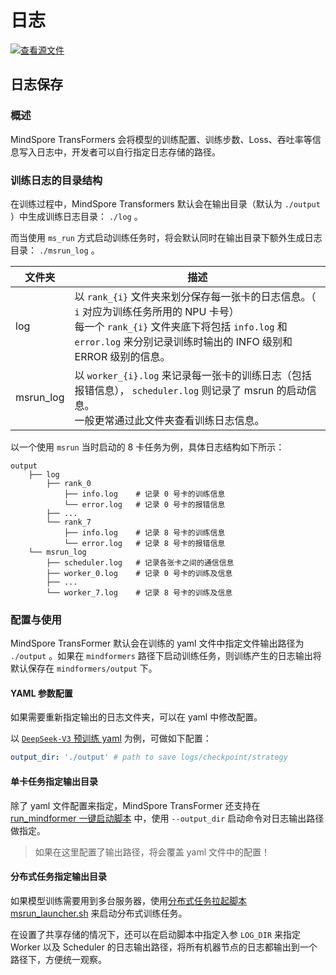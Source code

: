 # 日志

[![查看源文件](https://mindspore-website.obs.cn-north-4.myhuaweicloud.com/website-images/master/resource/_static/logo_source.svg)](https://gitee.com/mindspore/docs/blob/master/docs/mindformers/docs/source_zh_cn/function/logs.md)

## 日志保存

### 概述

MindSpore TransFormers 会将模型的训练配置、训练步数、Loss、吞吐率等信息写入日志中，开发者可以自行指定日志存储的路径。

### 训练日志的目录结构

在训练过程中，MindSpore Transformers 默认会在输出目录（默认为 `./output` ）中生成训练日志目录： `./log` 。

而当使用 `ms_run` 方式启动训练任务时，将会默认同时在输出目录下额外生成日志目录： `./msrun_log` 。

| 文件夹        | 描述                                                                                                                                            |
|------------|-----------------------------------------------------------------------------------------------------------------------------------------------|
| log        | 以 `rank_{i}` 文件夹来划分保存每一张卡的日志信息。（ `i` 对应为训练任务所用的 NPU 卡号）<br>每一个 `rank_{i}` 文件夹底下将包括 `info.log` 和 `error.log` 来分别记录训练时输出的 INFO 级别和 ERROR 级别的信息。 |
| msrun_log  | 以 `worker_{i}.log` 来记录每一张卡的训练日志（包括报错信息）， `scheduler.log` 则记录了 msrun 的启动信息。<br>一般更常通过此文件夹查看训练日志信息。                                             |

以一个使用 `msrun` 当时启动的 8 卡任务为例，具体日志结构如下所示：

```text
output
    ├── log
        ├── rank_0
            ├── info.log    # 记录 0 号卡的训练信息
            └── error.log   # 记录 0 号卡的报错信息
        ├── ...
        └── rank_7
            ├── info.log    # 记录 8 号卡的训练信息
            └── error.log   # 记录 8 号卡的报错信息
    └── msrun_log
        ├── scheduler.log   # 记录各张卡之间的通信信息
        ├── worker_0.log    # 记录 0 号卡的训练及信息
        ├── ...
        └── worker_7.log    # 记录 8 号卡的训练及信息
```

### 配置与使用

MindSpore TransFormer 默认会在训练的 yaml 文件中指定文件输出路径为 `./output` 。如果在 `mindformers` 路径下启动训练任务，则训练产生的日志输出将默认保存在 `mindformers/output` 下。

#### YAML 参数配置

如果需要重新指定输出的日志文件夹，可以在 yaml 中修改配置。

以 [`DeepSeek-V3` 预训练 yaml](https://gitee.com/mindspore/mindformers/blob/dev/research/deepseek3/deepseek3_671b/pretrain_deepseek3_671b.yaml#L2) 为例，可做如下配置：

```yaml
output_dir: './output' # path to save logs/checkpoint/strategy
```

#### 单卡任务指定输出目录

除了 yaml 文件配置来指定，MindSpore TransFormer 还支持在 [run_mindformer 一键启动脚本](https://www.mindspore.cn/mindformers/docs/zh-CN/dev/function/start_tasks.html?highlight=%E6%97%A5%E5%BF%97#run-mindformer%E4%B8%80%E9%94%AE%E5%90%AF%E5%8A%A8%E8%84%9A%E6%9C%AC) 中，使用 `--output_dir` 启动命令对日志输出路径做指定。

> 如果在这里配置了输出路径，将会覆盖 yaml 文件中的配置！

#### 分布式任务指定输出目录

如果模型训练需要用到多台服务器，使用[分布式任务拉起脚本 msrun_launcher.sh](https://www.mindspore.cn/mindformers/docs/zh-CN/dev/function/start_tasks.html?highlight=%E6%97%A5%E5%BF%97#%E5%88%86%E5%B8%83%E5%BC%8F%E4%BB%BB%E5%8A%A1%E6%8B%89%E8%B5%B7%E8%84%9A%E6%9C%AC) 来启动分布式训练任务。

在设置了共享存储的情况下，还可以在启动脚本中指定入参 `LOG_DIR` 来指定 Worker 以及 Scheduler 的日志输出路径，将所有机器节点的日志都输出到一个路径下，方便统一观察。